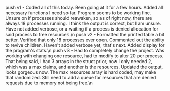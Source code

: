 

push v1 - Coded all of this today. Been going at it for a few hours. Added all necessary functions I need so far.
          Program seems to be working fine. Unsure on if processes should reawaken, so as of right now, there are always 18 processes running.
          I think the output is correct, but I am unsure. 
          Have not added verbose, or a waiting if a process is denied allocation for said process to free resources.\n
push v2 - Formatted the printed table a bit better. Verified that only 18 processes ever open.
          Commented out the ability to revive children. Haven't added verbose yet, that's next.
          Added display for the program's stats.\n
push v3 - Had to completely change the project. Was working with changing one resource, had to modify to alter 20 per process.
          That being said, I had 3 arrays in the struct prior, now I only needed 2, which was a max claims, and another is the resources.
          Updated the output, looks gorgeous now. The max resources array is hard coded, may make that randomized.
          Still need to add a queue for resources that are denied requests due to memory not being free.\n
